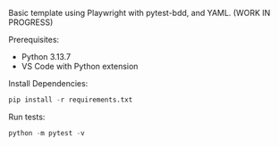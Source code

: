 Basic template using Playwright with pytest-bdd, and YAML. (WORK IN PROGRESS)

Prerequisites:
- Python 3.13.7
- VS Code with Python extension

Install Dependencies:
```python
pip install -r requirements.txt
```
Run tests:
```python
python -m pytest -v
```
